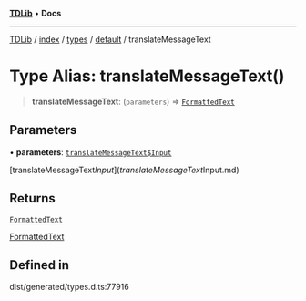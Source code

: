 [**TDLib**](../../../../../../README.md) • **Docs**

***

[TDLib](../../../../../../modules.md) / [index](../../../../../README.md) / [types](../../../README.md) / [default](../README.md) / translateMessageText

# Type Alias: translateMessageText()

> **translateMessageText**: (`parameters`) => [`FormattedText`](FormattedText.md)

## Parameters

• **parameters**: [`translateMessageText$Input`](translateMessageText$Input.md)

[translateMessageText$Input](translateMessageText$Input.md)

## Returns

[`FormattedText`](FormattedText.md)

[FormattedText](FormattedText.md)

## Defined in

dist/generated/types.d.ts:77916

